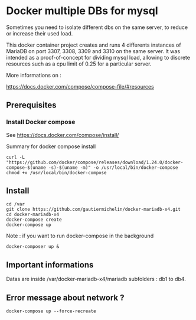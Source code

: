 # Docker multiple DBs for mysql

Sometimes you need to isolate different dbs on the same server, to reduce or increase their used load.

This docker container project creates and runs 4 differents instances of MariaDB on port 3307, 3308, 3309 and 3310 on the same server. It was intended as a proof-of-concept for dividing mysql load, allowing to discrete resources such as a cpu limit of 0.25 for a particular server.

More informations on :

https://docs.docker.com/compose/compose-file/#resources

## Prerequisites

### Install Docker compose

See https://docs.docker.com/compose/install/

Summary for docker compose install
```
curl -L "https://github.com/docker/compose/releases/download/1.24.0/docker-compose-$(uname -s)-$(uname -m)" -o /usr/local/bin/docker-compose
chmod +x /usr/local/bin/docker-compose
```

## Install

```
cd /var
git clone https://github.com/gautiermichelin/docker-mariadb-x4.git
cd docker-mariadb-x4
docker-compose create
docker-compose up 
```

Note : if you want to run docker-compose in the background

```
docker-composer up &
```

## Important informations

Datas are inside /var/docker-mariadb-x4/mariadb subfolders : db1 to db4.

## Error message about network ?
```
docker-compose up --force-recreate
```
